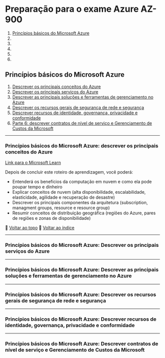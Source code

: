 # <a name="topo"></a>Preparação para o exame Azure AZ-900
1. [Princípios básicos do Microsoft Azure](#parte1)
2. [](#parte2)
3. [](#parte3)
4. [](#parte4)
5. [](#parte5)
6. [](#parte6)

## <a name="parte1"></a>Princípios básicos do Microsoft Azure

1. [Descrever os principais conceitos do Azure](#parte1-1)
2. [Descrever os principais serviços do Azure](#parte1-2)
3. [Descrever as principais soluções e ferramentas de gerenciamento no Azure](#parte1-3)
4. [Descrever os recursos gerais de segurança de rede e segurança](#parte1-4)
5. [Descrever recursos de identidade, governança, privacidade e conformidade](#parte1-5)
6. [Parte 6: descrever contratos de nível de serviço e Gerenciamento de Custos da Microsoft](#parte1-6)

---
### <a name="parte1-1"></a> Princípios básicos do Microsoft Azure: descrever os principais conceitos do Azure 

[Link para o Microsoft Learn](https://docs.microsoft.com/pt-br/learn/paths/az-900-describe-cloud-concepts/)

Depois de concluir este roteiro de aprendizagem, você poderá:

- Entenderá os benefícios da computação em nuvem e como ela pode poupar tempo e dinheiro
- Explicar conceitos de nuvem (alta disponibilidade, escalabilidade, elasticidade, agilidade e recuperação de desastre)
- Descrever os principais componentes da arquitetura (subscription, managment groups, resource e resource group)
- Resumir conceitos de distribuição geográfica (regiões do Azure, pares de regiões e zonas de disponibilidade)

🔼 [Voltar ao topo](#topo)
🔼 [Voltar ao índice](#parte1)

---

### <a name="parte1-2"> Princípios básicos do Microsoft Azure: Descrever os principais serviços do Azure</a>

---

### <a name="parte1-3"> Princípios básicos do Microsoft Azure: Descrever as principais soluções e ferramentas de gerenciamento no Azure</a>

---

### <a name="parte1-4"> Princípios básicos do Microsoft Azure: Descrever os recursos gerais de segurança de rede e segurança</a>

---

### <a name="parte1-5"> Princípios básicos do Microsoft Azure: Descrever recursos de identidade, governança, privacidade e conformidade</a>

---

### <a name="parte1-6"> Princípios básicos do Microsoft Azure: Descrever contratos de nível de serviço e Gerenciamento de Custos da Microsoft</a>

 